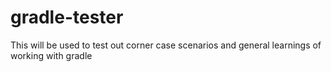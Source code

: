 # gradle-tester
This will be used to test out corner case scenarios and general learnings of working with gradle
